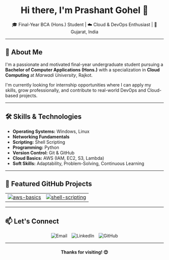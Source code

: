 <h1 align="center">Hi there, I'm Prashant Gohel 👋</h1>

<p align="center">
  🎓 Final-Year BCA (Hons.) Student | ☁️ Cloud & DevOps Enthusiast | 📍 Gujarat, India <br>
</p>

---

<h2>🌟 About Me</h2>

<p>
I'm a passionate and motivated final-year undergraduate student pursuing a <strong>Bachelor of Computer Applications (Hons.)</strong> with a specialization in <strong>Cloud Computing</strong> at <em>Marwadi University</em>, Rajkot.
</p>

<p>
I'm currently looking for internship opportunities where I can apply my skills, grow professionally, and contribute to real-world DevOps and Cloud-based projects.
</p>

---

<h2>🛠️ Skills & Technologies</h2>

<ul>
  <li><strong>Operating Systems:</strong> Windows, Linux</li>
  <li><strong>Networking Fundamentals</strong></li>
  <li><strong>Scripting:</strong> Shell Scripting</li>
  <li><strong>Programming:</strong> Python</li>
  <li><strong>Version Control:</strong> Git & GitHub</li>
  <li><strong>Cloud Basics:</strong> AWS (IAM, EC2, S3, Lambda)</li>
  <li><strong>Soft Skills:</strong> Adaptability, Problem-Solving, Continuous Learning</li>
</ul>

---

<h2>📂 Featured GitHub Projects</h2>

<table>
  <tr>
    <td>
      <a href="https://github.com/prashantgohel321/AWS-PracCloud">
        <img src="https://github-readme-stats.vercel.app/api/pin/?username=prashantgohel321&repo=AWS-PracCloud&theme=default" alt="aws-basics" />
      </a>
    </td>
    <td>
      <a href="https://github.com/prashantgohel321/College_ERP">
        <img src="https://github-readme-stats.vercel.app/api/pin/?username=prashantgohel321&repo=College_ERP&theme=default" alt="shell-scripting" />
      </a>
    </td>
  </tr>
</table>

---

<h2>📫 Let's Connect</h2>


<p align="center">
  <!-- Email Button -->
  <a href="mailto:prashangohel1706@gmail.com" target="_blank" style="text-decoration:none;">
    <img src="https://img.shields.io/badge/Email-D14836?style=for-the-badge&logo=gmail&logoColor=white" alt="Email" />
  </a>

  <!-- LinkedIn Button -->
  <a href="https://linkedin.com/in/prashant-gohel-7108b6251" target="_blank" style="text-decoration:none; margin-left: 10px;">
    <img src="https://img.shields.io/badge/LinkedIn-0077B5?style=for-the-badge&logo=linkedin&logoColor=white" alt="LinkedIn" />
  </a>

  <!-- GitHub Button -->
  <a href="https://github.com/prashantgohel321" target="_blank" style="text-decoration:none; margin-left: 10px;">
    <img src="https://img.shields.io/badge/GitHub-181717?style=for-the-badge&logo=github&logoColor=white" alt="GitHub" />
  </a>
</p>

---

<h4 align="center">Thanks for visiting! 😊</h4>
